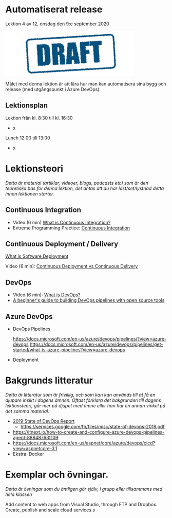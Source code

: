 # Automatiserat release

Lektion 4 av 12, onsdag den 9:e september 2020

![Draft](/assets/images/draft.png)

Målet med denna lektion är att lära hur man kan automatisera sina bygg och release (med utgångspunkt i Azure DevOps). 

## Lektionsplan
Lektion från kl. 8:30 till kl. 16:30

* x

Lunch 12:00 till 13:00

* x

# Lektionsteori
*Detta är material (artiklar, videoer, blogs, podcasts etc) som är den teoretiska bas för denna lektion, det antas att du har läst/set/lystnad detta innan lektionen starter.*

## Continuous Integration

* Video (6 min) [What is Continuous Integration?](https://www.youtube.com/watch?v=1er2cjUq1UI)
* Extreme Programming Practice: [Continuous Integration](https://explainagile.com/agile/xp-extreme-programming/practices/continuous-integration/)

## Continuous Deployment / Delivery

[What is Software Deployment](https://www.goodfirms.co/glossary/software-deployment/)

Video (6 min): [Continuous Deployment vs Continuous Delivery](https://www.youtube.com/watch?v=LNLKZ4Rvk8w)

## DevOps

* Video (6 min): [What is DevOps?](https://www.youtube.com/watch?v=UbtB4sMaaNM)
* [A beginner's guide to building DevOps pipelines with open source tools](https://opensource.com/article/19/4/devops-pipeline)

## Azure DevOps

* DevOps Pipelines
  
  https://docs.microsoft.com/en-us/azure/devops/pipelines/?view=azure-devops
  https://docs.microsoft.com/en-us/azure/devops/pipelines/get-started/what-is-azure-pipelines?view=azure-devops
  
* Deployment
  

# Bakgrunds litteratur

*Detta är litteratur som är frivillig, och som kan kan används till at få en djupare insikt i dagens ämnen. Oftast förklara det bakgrunden till dagens lektionsteori, går mer på djupet med ämne eller han har en annan vinkel på det samma material.*

* [2019 State of DevOps Report](https://puppet.com/resources/report/state-of-devops-report/)
  * https://services.google.com/fh/files/misc/state-of-devops-2019.pdf
* https://itnext.io/how-to-create-and-configure-azure-devops-pipelines-agent-88848763f109
* https://docs.microsoft.com/en-us/aspnet/core/azure/devops/cicd?view=aspnetcore-3.1
* Ekstra: Docker

# Exemplar och övningar. 

*Detta är övningar som du äntligen gör själv, i grupp eller tillsammans med hela klassen*

Add content to web apps from Visual Studio, through FTP and Dropbox.
Create, publish and scale cloud services.s